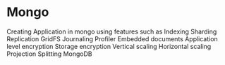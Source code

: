 # Mongo
Creating Application in mongo using features such as Indexing Sharding Replication GridFS Journaling Profiler Embedded documents Application level encryption Storage encryption Vertical scaling Horizontal scaling Projection Splitting MongoDB
